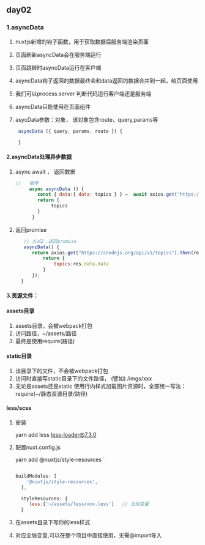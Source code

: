 ## day02

### 1.asyncData

1.  nuxtjs新增的钩子函数，用于获取数据后服务端渲染页面

2.  页面刷新asyncData会在服务端运行

3. 页面跳转时asyncData运行在客户端

4. asyncData钩子返回的数据最终会和data返回的数据合并到一起，给页面使用

5. 我们可以process.server 判断代码运行客户端还是服务端  

6. asyncData只能使用在页面组件

7. asycData参数：对象，  该对象包含route，query,params等

   ```javascript
    asyncData ({ query, params, route }) {
   
    }
   ```

   

#### 2.asyncData处理异步数据

1. async    await  ，  返回数据

   ```javascript
   //   推荐
        async asyncData () {
           const { data:{ data: topics } } =  await axios.get('https://cnodejs.org/api/v1/topics');
           return {
                topics
           }
         }
   ```

   

2. 返回promise

   ```javascript
      // 方式2：返回promise   
      asyncData() {
         return axios.get("https://cnodejs.org/api/v1/topics").then(res =>{
             return {
                 topics:res.data.data
             }
         });
     }
   ```

   

#### 3.资源文件：

####   assets目录

1. assets目录，会被webpack打包
2. 访问路径，~/assets/路径
3. 最终是使用require(路径)

####   static目录

1. 该目录下的文件，不会被webpack打包
2. 访问时直接写static目录下的文件路径， (譬如) /imgs/xxx 
3. 无论是assets还是static 使用行内样式加载图片资源时，全部统一写法： require(~/静态资源目录/路径)



####   less/scss

1. 安装

     yarn add less less-loader@7.3.0

2. 配置nuxt.config.js 

     yarn add @nuxtjs/style-resources `

   ```javascript
   
   buildModules: [
       '@nuxtjs/style-resources',
     ],
   
     styleResources: {
        less:['~/assets/less/xxx.less']   // 全局变量
     }
   ```

3. 在assets目录下写你的less样式

4. 对应全局变量,可以在整个项目中直接使用，无需@import导入

 